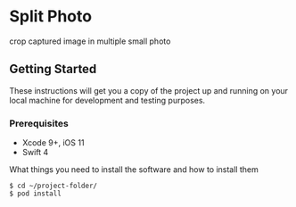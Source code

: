 # Split Photo

crop captured image in multiple small photo

## Getting Started

These instructions will get you a copy of the project up and running on your local machine for development and testing purposes.

### Prerequisites
- Xcode 9+, iOS 11
- Swift 4

What things you need to install the software and how to install them

```
$ cd ~/project-folder/
$ pod install
```
